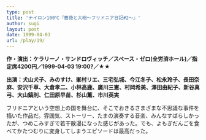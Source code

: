 ```yaml
---
type: post
title: 'ナイロン100℃『薔薇と大砲〜フリドニア日記#2〜』'
author: sugi
layout: post
date: 1999-04-03
url: /play/19/
---
```

**作・演出：ケラリーノ・サンドロヴィッチ／スペース・ゼロ(全労済ホール)／指定席4200円／1999-04-03 19:00?／★★**

**出演：犬山犬子、みのすけ、峯村リエ、三宅弘城、今江冬子、松永玲子、長田奈麻、安沢千草、大倉孝二、小林高鹿、廣川三憲、村岡希美、澤田由紀子、新谷真弓、大山鎬則、仁田原早苗、杉山薫、市川英実**

フリドニアという空想上の国を舞台に、そこでおきるさまざまな不思議な事件を描いた作品だ。雰囲気、ストーリー、たまの演奏する音楽、みんなすばらしかったが、つめこみすぎで若干散漫になった感じがあった。でも、よもぎだんごを食べてかたつむりに変身してしまうエピソードは最高だった。


